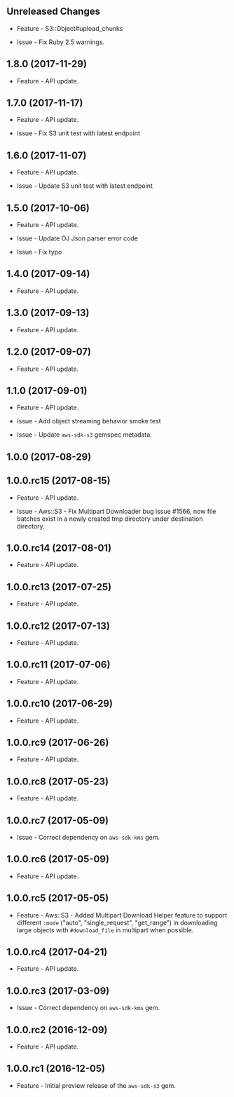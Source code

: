 Unreleased Changes
------------------

* Feature - S3::Object#upload_chunks

* Issue - Fix Ruby 2.5 warnings.

1.8.0 (2017-11-29)
------------------

* Feature - API update.

1.7.0 (2017-11-17)
------------------

* Feature - API update.

* Issue - Fix S3 unit test with latest endpoint

1.6.0 (2017-11-07)
------------------

* Feature - API update.

* Issue - Update S3 unit test with latest endpoint

1.5.0 (2017-10-06)
------------------

* Feature - API update.

* Issue - Update OJ Json parser error code
* Issue - Fix typo

1.4.0 (2017-09-14)
------------------

* Feature - API update.

1.3.0 (2017-09-13)
------------------

* Feature - API update.

1.2.0 (2017-09-07)
------------------

* Feature - API update.

1.1.0 (2017-09-01)
------------------

* Feature - API update.

* Issue - Add object streaming behavior smoke test

* Issue - Update `aws-sdk-s3` gemspec metadata.

1.0.0 (2017-08-29)
------------------

1.0.0.rc15 (2017-08-15)
------------------

* Feature - API update.

* Issue - Aws::S3 - Fix Multipart Downloader bug issue #1566, now file batches exist in a newly created tmp directory under destination directory.

1.0.0.rc14 (2017-08-01)
------------------

* Feature - API update.

1.0.0.rc13 (2017-07-25)
------------------

* Feature - API update.

1.0.0.rc12 (2017-07-13)
------------------

* Feature - API update.

1.0.0.rc11 (2017-07-06)
------------------

* Feature - API update.

1.0.0.rc10 (2017-06-29)
------------------

* Feature - API update.

1.0.0.rc9 (2017-06-26)
------------------

* Feature - API update.

1.0.0.rc8 (2017-05-23)
------------------

* Feature - API update.

1.0.0.rc7 (2017-05-09)
------------------

* Issue - Correct dependency on `aws-sdk-kms` gem.

1.0.0.rc6 (2017-05-09)
------------------

* Feature - API update.

1.0.0.rc5 (2017-05-05)
------------------

* Feature - Aws::S3 - Added Multipart Download Helper feature to support different `:mode` ("auto", "single_request", "get_range") in downloading large objects with `#download_file` in multipart when possible.

1.0.0.rc4 (2017-04-21)
------------------

* Feature - API update.

1.0.0.rc3 (2017-03-09)
------------------

* Issue - Correct dependency on `aws-sdk-kms` gem.

1.0.0.rc2 (2016-12-09)
------------------

* Feature - API update.

1.0.0.rc1 (2016-12-05)
------------------

* Feature - Initial preview release of the `aws-sdk-s3` gem.

